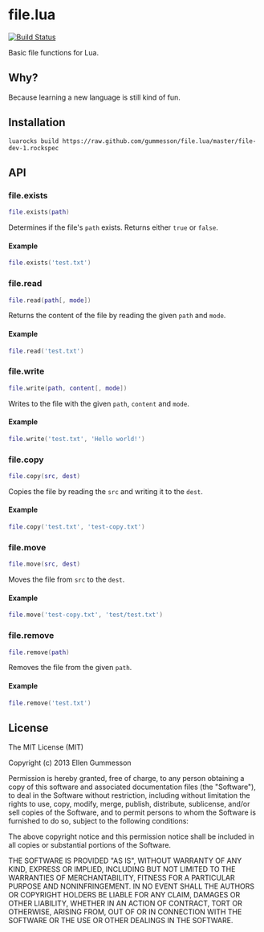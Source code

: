 # file.lua

[![Build Status](https://travis-ci.org/gummesson/file.lua.png?branch=master)](https://travis-ci.org/gummesson/file.lua)

Basic file functions for Lua.

## Why?

Because learning a new language is still kind of fun.

## Installation

~~~
luarocks build https://raw.github.com/gummesson/file.lua/master/file-dev-1.rockspec
~~~

## API

### file.exists

~~~ lua
file.exists(path)
~~~

Determines if the file's `path` exists. Returns either `true` or `false`.

#### Example

~~~ lua
file.exists('test.txt')
~~~

### file.read

~~~ lua
file.read(path[, mode])
~~~

Returns the content of the file by reading the given `path` and `mode`.

#### Example

~~~ lua
file.read('test.txt')
~~~

### file.write

~~~ lua
file.write(path, content[, mode])
~~~

Writes to the file with the given `path`, `content` and `mode`.

#### Example

~~~ lua
file.write('test.txt', 'Hello world!')
~~~

### file.copy

~~~ lua
file.copy(src, dest)
~~~

Copies the file by reading the `src` and writing it to the `dest`.

#### Example

~~~ lua
file.copy('test.txt', 'test-copy.txt')
~~~

### file.move

~~~ lua
file.move(src, dest)
~~~

Moves the file from `src` to the `dest`.

#### Example

~~~ lua
file.move('test-copy.txt', 'test/test.txt')
~~~

### file.remove

~~~ lua
file.remove(path)
~~~

Removes the file from the given `path`.

#### Example

~~~ lua
file.remove('test.txt')
~~~

## License

The MIT License (MIT)

Copyright (c) 2013 Ellen Gummesson

Permission is hereby granted, free of charge, to any person obtaining a copy
of this software and associated documentation files (the "Software"), to deal
in the Software without restriction, including without limitation the rights
to use, copy, modify, merge, publish, distribute, sublicense, and/or sell
copies of the Software, and to permit persons to whom the Software is
furnished to do so, subject to the following conditions:

The above copyright notice and this permission notice shall be included in
all copies or substantial portions of the Software.

THE SOFTWARE IS PROVIDED "AS IS", WITHOUT WARRANTY OF ANY KIND, EXPRESS OR
IMPLIED, INCLUDING BUT NOT LIMITED TO THE WARRANTIES OF MERCHANTABILITY,
FITNESS FOR A PARTICULAR PURPOSE AND NONINFRINGEMENT. IN NO EVENT SHALL THE
AUTHORS OR COPYRIGHT HOLDERS BE LIABLE FOR ANY CLAIM, DAMAGES OR OTHER
LIABILITY, WHETHER IN AN ACTION OF CONTRACT, TORT OR OTHERWISE, ARISING FROM,
OUT OF OR IN CONNECTION WITH THE SOFTWARE OR THE USE OR OTHER DEALINGS IN
THE SOFTWARE.

